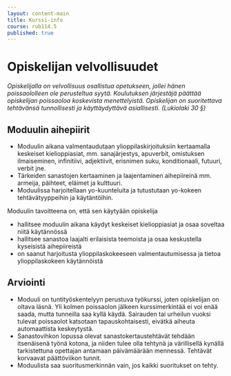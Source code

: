 ```yaml
---
layout: content-main
title: Kurssi-info
course: rub114.5
published: true
---
```


# Opiskelijan velvollisuudet

_Opiskelijalla on velvollisuus osallistua opetukseen, jollei hänen poissaololleen ole perusteltua syytä. Koulutuksen järjestäjä päättää opiskelijan poissaoloa koskevista menettelyistä. Opiskelijan on suoritettava tehtävänsä tunnollisesti ja käyttäydyttävä asiallisesti. (Lukiolaki 30 §)_

## Moduulin aihepiirit 

- Moduulin aikana valmentaudutaan ylioppilaskirjoituksiin kertaamalla keskeiset kielioppiasiat, mm. sanajärjestys, apuverbit, omistuksen ilmaiseminen, infinitiivi, adjektiivit, erisnimen suku, konditionaali, futuuri, verbit jne. 
- Tärkeiden sanastojen kertaaminen ja laajentaminen aihepiireinä mm. armeija, päihteet, eläimet ja kulttuuri.
- Moduulissa harjoitellaan yo-kuunteluita ja tutustutaan yo-kokeen tehtävätyyppeihin ja käytäntöihin.

Moduulin tavoitteena on, että sen käytyään opiskelija

- hallitsee moduulin aikana käydyt keskeiset kielioppiasiat ja osaa soveltaa niitä käytännössä
- hallitsee sanastoa laajalti erilaisista teemoista ja osaa keskustella kyseisistä aihepiireistä
- on saanut harjoitusta ylioppilaskokeeseen valmentautumisessa ja tietoa ylioppilaskokeen käytännöistä

## Arviointi

- Moduuli on tuntityöskentelyyn perustuva työkurssi, joten opiskelijan on oltava läsnä. Yli kolmen poissaolon jälkeen kurssimerkintää ei voi enää saada, mutta tunneilla saa kyllä käydä. Sairauden tai urheilun vuoksi tulevat poissaolot katsotaan tapauskohtaisesti, eivätkä aiheuta automaattista keskeytystä. 
- Sanastovihkon lopussa olevat sanastokertaustehtävät tehdään itsenäisenä työnä kotona, ja niiden tulee olla tehtynä ja värillisellä kynällä tarkistettuna opettajan antamaan päivämäärään mennessä. Tehtävät korvaavat päättöviikon tunnit.
- Moduulista saa suoritusmerkinnän vain, jos kaikki suoritukset on tehty.

